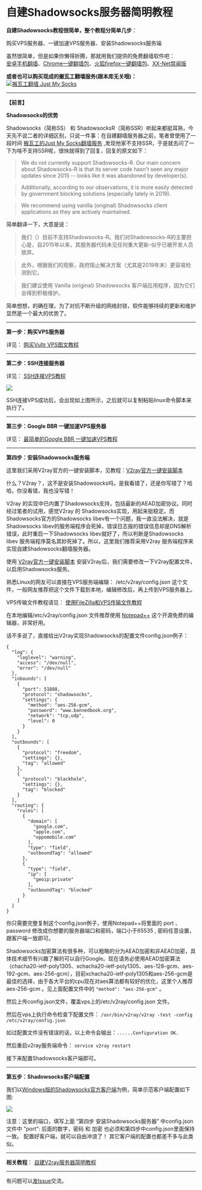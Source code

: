 <h1>自建Shadowsocks服务器简明教程</h1>

**自建Shadowsocks教程很简单，整个教程分简单几步**：

购买VPS服务器、一键加速VPS服务器、安装Shadowsocks服务端

虽然很简单，但是如果你懒得折腾，那就用我们提供的免费翻墙软件吧：<br>
<a href="https://github.com/bannedbook/fanqiang/wiki/%E5%AE%89%E5%8D%93%E7%BF%BB%E5%A2%99%E8%BD%AF%E4%BB%B6">安卓手机翻墙</a>、<a href="/bannedbook/fanqiang/wiki/Chrome%E4%B8%80%E9%94%AE%E7%BF%BB%E5%A2%99%E5%8C%85" class="wiki-page-link">Chrome一键翻墙包</a>、<a href="/bannedbook/fanqiang/wiki/%E7%81%AB%E7%8B%90firefox%E4%B8%80%E9%94%AE%E7%BF%BB%E5%A2%99%E5%8C%85" class="wiki-page-link">火狐firefox一键翻墙包</a>、<a href="/bannedbook/xxjw" class="wiki-page-link">XX-Net禁闻版</a> <br>

<b>或者也可以购买现成的搬瓦工翻墙服务(跟本库无关哦)：</b><br>
<a href="https://github.com/killgcd/justmysocks/blob/master/README.md"><img src="https://raw.githubusercontent.com/killgcd/justmysocks/master/images/bwgss.jpg" alt="搬瓦工翻墙 Just My Socks"></a>

***

**【前言】**

**Shadowsocks的优势**

Shadowsocks（简称SS） 和 ShadowsocksR（简称SSR）听起来都挺耳熟，今天先不说二者的详细区别，只说一件事：在自建翻墙服务器之前，笔者曾使用了一段时间 [搬瓦工的Just My Socks翻墙服务](https://github.com/killgcd/justmysocks/blob/master/README.md) ,发现他家不支持SSR，于是就去问了一下为啥不支持SSR呢，很快就得到了回复，回复的原文如下：

>We do not currently support Shadowsocks-R. Our main concern about Shadowsocks-R is that its server code hasn't seen any major updates since 2015 -- looks like it was abandoned by developer(s).

>Additionally, according to our observations, it is more easily detected by government blocking solutions (especially lately in 2019).

>We recommend using vanilla (original) Shadowsocks client applications as they are actively maintained.

简单翻译一下，大意是说：

>我们（）目前不支持Shadowsocks-R。我们对Shadowsocks-R的主要担心是，自2015年以来，其服务器代码未见任何重大更新-似乎已被开发人员放弃。

>此外，根据我们的观察，政府阻止解决方案（尤其是2019年末）更容易检测到它。

>我们建议使用 Vanilla (original) Shadowsocks 客户端应用程序，因为它们会得到积极维护。

简单想想，的确在理，为了对抗不断升级的网络封锁，软件能够持续的更新和维护显然是一个最大的优势了。

***

**第一步：购买VPS服务器**

详见： [购买Vultr VPS图文教程](https://github.com/bannedbook/fanqiang/blob/master/v2ss/%E8%B4%AD%E4%B9%B0Vultr%20VPS%E5%9B%BE%E6%96%87%E6%95%99%E7%A8%8B.md)

***

**第二步：SSH连接服务器**

详见： [SSH连接VPS教程](https://github.com/bannedbook/fanqiang/blob/master/v2ss/SSH%E8%BF%9E%E6%8E%A5VPS%E6%95%99%E7%A8%8B.md)

![](https://raw.githubusercontent.com/bannedbook/fanqiang/master/v2ss/images/ss/xshell2.png)

SSH连接VPS成功后，会出现如上图所示，之后就可以复制粘贴linux命令脚本来执行了。

***

**第三步：Google BBR 一键加速VPS服务器**

详见： [最简单的Google BBR 一键加速VPS教程](https://github.com/bannedbook/fanqiang/blob/master/v2ss/%E6%9C%80%E7%AE%80%E5%8D%95%E7%9A%84Google%20BBR%20%E4%B8%80%E9%94%AE%E5%8A%A0%E9%80%9FVPS%E6%95%99%E7%A8%8B.md)

***

**第四步：安装Shadowsocks服务端**

这里我们采用V2ray官方的一键安装脚本，见教程：[V2ray官方一键安装脚本](https://github.com/bannedbook/fanqiang/blob/master/v2ss/V2ray%E5%AE%98%E6%96%B9%E4%B8%80%E9%94%AE%E5%AE%89%E8%A3%85%E8%84%9A%E6%9C%AC.md)

什么？V2ray？，这不是安装Shadowsocks吗，是我看错了，还是你写错了？哈哈，你没看错，我也没写错！

V2ray 的实现中已内置了Shadowsocks支持，包括最新的AEAD加密协议。同时经过笔者的试用，感觉V2ray 的 Shadowsocks实现，用起来挺稳定。而Shadowsocks官方的Shadowsocks libev有一个问题，我一直没法解决，就是Shadowsocks libev的服务端程序会死掉，错误日志报的错误信息却是DNS解析错误，此时重启一下Shadowsocks libev就好了，所以判断是Shadowsocks libev 服务端程序莫名其妙死掉了。所以，这里我们推荐采用V2ray 服务端程序来实现自建Shadowsocks翻墙服务器。

使用 [V2ray官方一键安装脚本](https://github.com/bannedbook/fanqiang/blob/master/v2ss/V2ray%E5%AE%98%E6%96%B9%E4%B8%80%E9%94%AE%E5%AE%89%E8%A3%85%E8%84%9A%E6%9C%AC.md) 安装V2ray后，我们需要修改一下V2ray配置文件，以启用Shadowsocks服务。

熟悉Linux的网友可以直接在VPS服务端编辑： /etc/v2ray/config.json 这个文件，一般网友推荐把这个文件下载到本地，编辑修改后，再上传到VPS服务器上。

VPS传输文件教程请见： [使用FileZilla和VPS传输文件教程](https://github.com/bannedbook/fanqiang/blob/master/v2ss/%E4%BD%BF%E7%94%A8FileZilla%E5%92%8CVPS%E4%BC%A0%E8%BE%93%E6%96%87%E4%BB%B6%E6%95%99%E7%A8%8B.md)

在本地编辑/etc/v2ray/config.json 文件推荐使用 [Notepad++](https://notepad-plus-plus.org/downloads/) 这个开源免费的编辑器，非常好用。

话不多说了，直接给出V2ray实现Shadowsocks的配置文件config.json例子：

```
{
  "log": {
    "loglevel": "warning",
    "access": "/dev/null",
    "error": "/dev/null"
  },
  "inbounds": [
    {
      "port": 51888,
      "protocol": "shadowsocks",
      "settings": {
        "method": "aes-256-gcm",
        "password": "www.bannedbook.org",
        "network": "tcp,udp",
        "level": 0
      }
    }
  ],
  "outbounds": [
    {
      "protocol": "freedom",
      "settings": {},
      "tag": "allowed"
    },
    {
      "protocol": "blackhole",
      "settings": {},
      "tag": "blocked"
    }
  ],
  "routing": {
    "rules": [
      {
        "domain": [
          "google.com",
          "apple.com",
          "oppomobile.com"
        ],
        "type": "field",
        "outboundTag": "allowed"
      },
      {
        "type": "field",
        "ip": [
          "geoip:private"
        ],
        "outboundTag": "blocked"
      }
    ]
  }
}
```
你只需要完整复制这个config.json例子，使用Notepad++将里面的 port 、password 修改成你想要的服务器端口和密码，端口小于65535 , 密码任意设置，跟客户端一致即可。

Shadowsocks加密算法有很多种，可以粗略的分为AEAD加密和非AEAD加密，具体技术细节有兴趣了解的可以自行Google。现在请务必使用AEAD加密算法（chacha20-ietf-poly1305、xchacha20-ietf-poly1305、aes-128-gcm、aes-192-gcm、aes-256-gcm），目前xchacha20-ietf-poly1305和aes-256-gcm是最佳的选择，由于各大平台的cpu现在对aes算法都有较好的优化，这里个人推荐aes-256-gcm 。见上面配置文件中的 `"method": "aes-256-gcm"`  。

然后上传config.json文件，覆盖vps上的/etc/v2ray/config.json 文件。

然后在vps上执行命令检查下配置文件： `/usr/bin/v2ray/v2ray -test -config /etc/v2ray/config.json`

如过配置文件没有错误的话，以上命令会输出：`......Configuration OK.`

然后重启v2ray服务端命令： `service v2ray restart`

接下来配置Shadowsocks客户端即可。

***

**第五步：Shadowsocks客户端配置**

我们以<a href="https://github.com/shadowsocks/shadowsocks-windows/releases">Windows版的Shadowsocks官方客户端</a>为例，简单示范客户端配置如下图:

![](https://raw.githubusercontent.com/bannedbook/fanqiang/master/v2ss/images/ss/ss-win1.jpg)

注意：这里的端口，填写上面 “第四步 安装Shadowsocks服务器” 中config.json文件中 "port": 后面的数字，密码 和 加密 也必须和第四步中config.json里面保持一致。
配置好客户端，就可以自由冲浪了！ 其它客户端的配置也都差不多与此类似。

***
<b>相关教程</b>： [自建V2ray服务器简明教程](https://github.com/bannedbook/fanqiang/blob/master/v2ss/%E8%87%AA%E5%BB%BAV2ray%E6%9C%8D%E5%8A%A1%E5%99%A8%E7%AE%80%E6%98%8E%E6%95%99%E7%A8%8B.md)
***

有问题可以<a href="https://github.com/bannedbook/fanqiang/issues">发Issue</a>交流。
